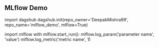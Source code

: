 <h2> MLflow Demo </h2>

import dagshub
dagshub.init(repo_owner='DeepakMishra99', repo_name='mlflow_demo', mlflow=True)

import mlflow
with mlflow.start_run():
  mlflow.log_param('parameter name', 'value')
  mlflow.log_metric('metric name', 1)